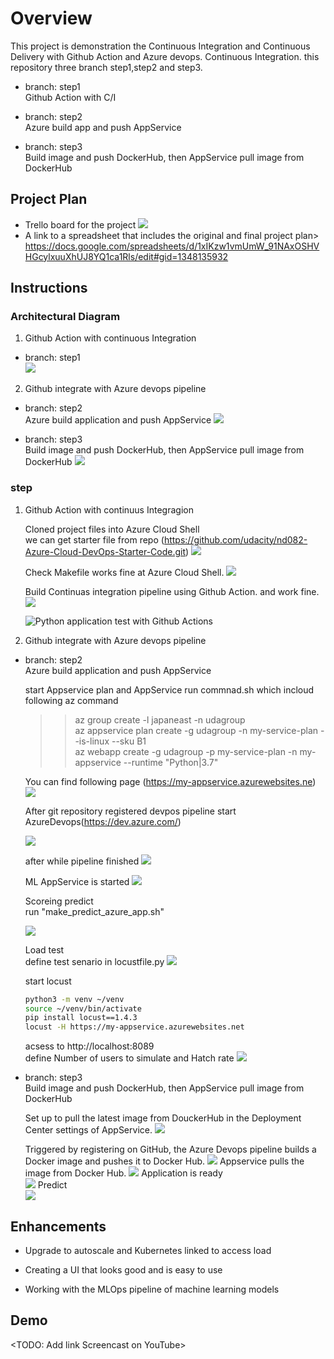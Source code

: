 # Overview

This project is demonstration the Continuous Integration and Continuous Delivery with Github Action and Azure devops.
Continuous Integration. this repository three branch step1,step2 and step3.

- branch: step1  
  Github Action with C/I

- branch: step2  
  Azure build app and push AppService

- branch: step3  
  Build image and push DockerHub, then AppService pull image from DockerHub
   



## Project Plan

* Trello board for the project
  ![](2021-02-14-23-01-24.png)
* A link to a spreadsheet that includes the original and final project plan>
  https://docs.google.com/spreadsheets/d/1xIKzw1vmUmW_91NAxOSHVHGcylxuuXhUJ8YQ1ca1Rls/edit#gid=1348135932




## Instructions
### Architectural Diagram
  
1. Github Action with continuous Integration 
- branch: step1  
![](2021-02-14-17-58-31.png)

2. Github integrate with Azure devops pipeline  
- branch: step2  
  Azure build application and push AppService 
![](2021-02-14-17-58-01.png)

- branch: step3  
  Build image and push DockerHub, then AppService pull  image from DockerHub
![](2021-02-14-17-57-30.png)

 

### step
1. Github Action with continuus Integragion 

	Cloned project files into Azure Cloud Shell  
	we can get starter file from repo (https://github.com/udacity/nd082-Azure-Cloud-DevOps-Starter-Code.git)
	![](2021-02-14-21-32-10.png)

	Check Makefile works fine at Azure Cloud Shell.
	![](2021-02-14-21-22-36.png)

	Build Continuas integration pipeline using Github Action.
	and work fine.
	![](2021-02-14-21-27-26.png)

   ![Python application test with Github Actions](https://github.com/fbamuse/udacity-azure-devops-pro2/workflows/Python%20application%20test%20with%20Github%20Actions/badge.svg?branch=step1)

2. Github integrate with Azure devops pipeline  

- branch: step2   
  Azure build application and push AppService  


   start Appservice plan and AppService 
   run commnad.sh which incloud following az command
  
   >> az group create -l japaneast -n  udagroup  
   >>az appservice plan create -g udagroup -n my-service-plan --is-linux --sku B1    
   >>az webapp create -g udagroup -p my-service-plan -n my-appservice --runtime "Python|3.7"  

	You can find following page (https://my-appservice.azurewebsites.ne)
	![](2021-02-14-19-07-35.png)


	After git repository registered devpos pipeline start  
	AzureDevops(https://dev.azure.com/)

	![](2021-02-14-19-10-58.png)

	after while pipeline finished
	![](2021-02-14-19-14-57.png)

	ML AppService is started 
	![](2021-02-14-19-16-14.png)



	Scoreing predict  
	run "make_predict_azure_app.sh"

	![](2021-02-14-19-17-58.png)


	Load test  
	define test senario in locustfile.py
![](2021-02-14-22-08-15.png)


	start locust
	```bash
	python3 -m venv ~/venv
	source ~/venv/bin/activate
	pip install locust==1.4.3
	locust -H https://my-appservice.azurewebsites.net
	```

	acsess to  http://localhost:8089   
	define Number of users to simulate and Hatch rate
	![](2021-02-14-12-57-46.png)


- branch: step3  
  Build image and push DockerHub, then AppService pull  image from DockerHub

	Set up to pull the latest image from DouckerHub in the Deployment Center settings of AppService.
	![](2021-02-14-22-47-27.png)

	Triggered by registering on GitHub, the Azure Devops pipeline builds a Docker image and pushes it to Docker Hub.
	![](2021-02-14-22-50-41.png)
	Appservice pulls the image from Docker Hub.
	![](2021-02-14-22-45-50.png)
	Application is ready  
	![](2021-02-14-22-48-34.png)
	Predict  
	![](2021-02-14-22-52-04.png)















   


## Enhancements


- Upgrade to autoscale and Kubernetes linked to access load

- Creating a UI that looks good and is easy to use
- Working with the MLOps pipeline of machine learning models


## Demo 

<TODO: Add link Screencast on YouTube>


